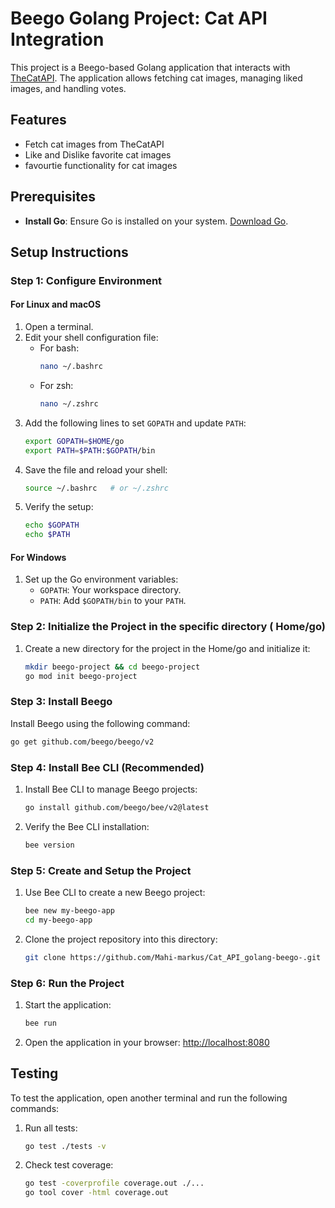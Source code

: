 # Beego Golang Project: Cat API Integration

This project is a Beego-based Golang application that interacts with [TheCatAPI](https://thecatapi.com/). The application allows fetching cat images, managing liked images, and handling votes.

## Features

- Fetch cat images from TheCatAPI
- Like and Dislike favorite cat images
- favourtie functionality for cat images



## Prerequisites

- **Install Go**: Ensure Go is installed on your system. [Download Go](https://golang.org/dl/).

## Setup Instructions

### Step 1: Configure Environment

#### For Linux and macOS
1. Open a terminal.
2. Edit your shell configuration file:
    - For bash:
      ```bash
      nano ~/.bashrc
      ```
    - For zsh:
      ```bash
      nano ~/.zshrc
      ```
3. Add the following lines to set `GOPATH` and update `PATH`:
    ```bash
    export GOPATH=$HOME/go
    export PATH=$PATH:$GOPATH/bin
    ```
4. Save the file and reload your shell:
    ```bash
    source ~/.bashrc   # or ~/.zshrc
    ```
5. Verify the setup:
    ```bash
    echo $GOPATH
    echo $PATH
    ```

#### For Windows
1. Set up the Go environment variables:
    - `GOPATH`: Your workspace directory.
    - `PATH`: Add `$GOPATH/bin` to your `PATH`.

### Step 2: Initialize the Project in the specific directory ( Home/go)

1. Create a new directory for the project in the Home/go and initialize it:
    ```bash
    mkdir beego-project && cd beego-project
    go mod init beego-project
    ```

### Step 3: Install Beego

Install Beego using the following command:
```bash
go get github.com/beego/beego/v2
```

### Step 4: Install Bee CLI (Recommended)

1. Install Bee CLI to manage Beego projects:
    ```bash
    go install github.com/beego/bee/v2@latest
    ```
2. Verify the Bee CLI installation:
    ```bash
    bee version
    ```

### Step 5: Create and Setup the Project

1. Use Bee CLI to create a new Beego project:
    ```bash
    bee new my-beego-app
    cd my-beego-app
    ```

2. Clone the project repository into this directory:
    ```bash
    git clone https://github.com/Mahi-markus/Cat_API_golang-beego-.git
    ```

### Step 6: Run the Project

1. Start the application:
    ```bash
    bee run
    ```
2. Open the application in your browser:
    [http://localhost:8080](http://localhost:8080)

## Testing

To test the application, open another terminal and run the following commands:

1. Run all tests:
    ```bash
    go test ./tests -v
    ```

2. Check test coverage:
    ```bash
    go test -coverprofile coverage.out ./...
    go tool cover -html coverage.out
    ```

